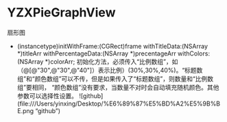 # YZXPieGraphView
扇形图
- (instancetype)initWithFrame:(CGRect)frame withTitleData:(NSArray *)titleArr withPercentageData:(NSArray *)precentageArr withColors:(NSArray *)colorArr;
初始化方法，必须传入“比例数组”，如（@[@"30",@"30",@"40"]）表示比例）(30%,30%,40%)。“标题数组”和“颜色数组”可以不传，但是如果传入了“标题数组”，则数量和“比例数组”要相同，
“颜色数组”没有要求，当数量不对时会自动填充随机颜色。其他参数可以选择性设置。
![github](file:///Users/yinxing/Desktop/%E6%89%87%E5%BD%A2%E5%9B%BE.png “github”)
